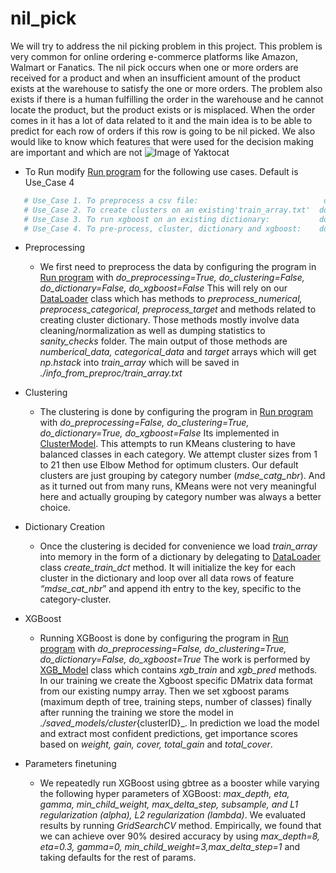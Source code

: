 # nil_pick

We will try to address the nil picking problem in this project. This problem is very common for online ordering e-commerce platforms like Amazon, Walmart or Fanatics. The nil pick occurs when one or more orders are received for a product and when an insufficient amount of the product exists at the warehouse to satisfy the one or more orders.  The problem also exists if there is a human fulfilling the order in the warehouse and he cannot locate the product, but the product exists or is misplaced. When the order comes in it has a lot of data related to it and the main idea is to be able to predict for each row of orders if this row is going to be nil picked. We also would like to know which features that were used for the decision making are important and which are not
![Image of Yaktocat](https://github.com/lightningorders/nilpick.png)
* To Run modify [Run program](run.py) for the following use cases.  Default is Use_Case 4
```python
   # Use_Case 1. To preprocess a csv file:                            do_preprocessing=True,  do_clustering=False, do_dictionary=False, do_xgboost=False
   # Use_Case 2. To create clusters on an existing'train_array.txt'  do_preprocessing=False, do_clustering=True,  do_dictionary=False, do_xgboost=False 
   # Use_Case 3. To run xgboost on an existing dictionary:           do_preprocessing=False, do_clustering=True, do_dictionary=False, do_xgboost=True
   # Use_Case 4. To pre-process, cluster, dictionary and xgboost:    do_preprocessing=True,  do_clustering=True,  do_dictionary=True,  do_xgboost=True
```

* Preprocessing
    * We first need to preprocess the data by configuring the program in [Run program](run.py) with _do_preprocessing=True, do_clustering=False, do_dictionary=False, do_xgboost=False_
This will rely on our [DataLoader](./core/data_processor.py)  class which has methods to _preprocess_numerical, preprocess_categorical, preprocess_target_ and methods related to creating cluster dictionary. Those methods mostly involve data cleaning/normalization as well as dumping statistics to _sanity_checks_ folder. The main output of those methods are _numberical_data, categorical_data_ and _target_ arrays which will get _np.hstack_ into _train_array_ which will be saved in _./info_from_preproc/train_array.txt_  

* Clustering
    * The clustering is done by configuring the program in [Run program](run.py) with
_do_preprocessing=False, do_clustering=True, do_dictionary=True, do_xgboost=False_
Its implemented in [ClusterModel](./core/cluster_model.py). This attempts to run KMeans clustering to have balanced classes in each category. We attempt cluster sizes from 1 to 21 then use Elbow Method for optimum clusters. Our default clusters are just grouping by category number (_mdse_catg_nbr_). And as it turned out from many runs, KMeans were not very meaningful here and actually grouping by category number was always a better choice.
 
* Dictionary Creation
    * Once the clustering is decided for convenience we load _train_array_ into memory in the form of a dictionary by delegating to [DataLoader](./core/data_processor.py) class _create_train_dct_ method. It will initialize the key for each cluster in the dictionary and loop over all data rows of feature _“mdse_cat_nbr_” and append ith entry to the key, specific to the category-cluster.
    
* XGBoost
    * Running XGBoost is done by configuring the program in [Run program](run.py) with
_do_preprocessing=False, do_clustering=True, do_dictionary=False, do_xgboost=True_
The work is performed by [XGB_Model](./core/xgb_model.py) class which contains _xgb_train_ and _xgb_pred_ methods. In our training we create the Xgboost specific DMatrix data format from our existing numpy array. Then we set xgboost params (maximum depth of tree, training steps, number of classes) finally after running the training we store the model in _./saved_models/cluster_{clusterID}_. In prediction we load the model and extract most confident predictions, get importance scores based on _weight, gain, cover, total_gain_ and _total_cover_. 

* Parameters finetuning
    * We repeatedly run XGBoost using gbtree as a booster while varying the following hyper parameters of XGBoost: 
_max_depth, eta, gamma, min_child_weight, max_delta_step, subsample, and L1 regularization (alpha), L2 regularization (lambda)_. We evaluated results by running _GridSearchCV_ method. Empirically, we found that we can achieve over 90% desired accuracy by using _max_depth=8, eta=0.3, gamma=0, min_child_weight=3,max_delta_step=1_ and taking defaults for the rest of params.
